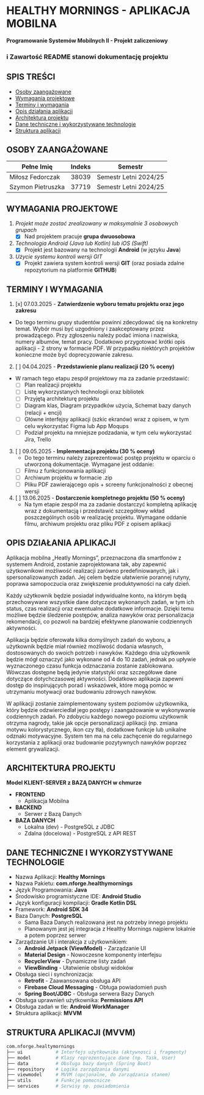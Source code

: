 # HEALTHY MORNINGS - APLIKACJA MOBILNA
**Programowanie Systemów Mobilnych II - Projekt zaliczeniowy**
### ℹ️ Zawartość README stanowi dokumentację projektu

## SPIS TREŚCI
- [Osoby zaangażowane](#autorzy)
- [Wymagania projektowe](#wymagania)
- [Terminy i wymagania](#terminy)
- [Opis działania aplikacji](#opis)
- [Architektura projektu](#architektura)
- [Dane techniczne i wykorzystywane technologie](#dane)
- [Struktura aplikacji](#struktura)

<a id="autorzy"></a>
## OSOBY ZAANGAŻOWANE
| Pełne Imię        | Indeks | Semestr               |
|-------------------|--------|-----------------------|
| Miłosz Fedorczak  | 38039  | Semestr Letni 2024/25 |
| Szymon Pietruszka | 37719  | Semestr Letni 2024/25 |

<a id="wymagania"></a>
## WYMAGANIA PROJEKTOWE
1. *Projekt może zostać zrealizowany w maksymalnie 3 osobowych grupach*
    * [x] Nad projektem pracuje **grupa dwuosobowa**
2. *Technologia Android (Java lub Kotlin) lub iOS (Swift)*
    * [x] Projekt jest bazowany na technologii **Android** (w języku **Java**)
3. *Użycie systemu kontroli wersji GIT*
    * [x] Projekt zawiera system kontroli wersji **GIT** (oraz posiada zdalne repozytorium na platformie **GITHUB**)

<a id="terminy"></a>
## TERMINY I WYMAGANIA
1. [x] 07.03.2025 - **Zatwierdzenie wyboru tematu projektu oraz jego zakresu**
* Do tego terminu grupy studentów powinni zdecydować się na konkretny temat. Wybór musi być uzgodniony i zaakceptowany przez prowadzącego. Przy zgłoszeniu należy podać imiona i nazwiska, numery albumów, temat pracy. Dodatkowo przygotować krótki opis aplikacji - 2 strony w formacie PDF. W przypadku niektórych projektów konieczne może być doprecyzowanie zakresu.
2. [ ] 04.04.2025 - **Przedstawienie planu realizacji (20 % oceny)**
  * W ramach tego etapu zespół projektowy ma za zadanie przedstawić:
    - [ ] Plan realizacji projektu
    - [ ] Listę wykorzystanych technologii oraz bibliotek
    - [ ] Przyjętą architekturę projektu
    - [ ] Diagram klas, Diagram przypadków użycia, Schemat bazy danych (relacji + encji)
    - [ ] Główne interfejsy aplikacji (szkic ekranów) wraz z opisem, w tym celu wykorzystać Figma lub App Moqups
    - [ ] Podział projektu na mniejsze podzadania, w tym celu wykorzystać Jira, Trello
3. [ ] 09.05.2025 - **Implementacja projektu (30 % oceny)**
   * Do tego terminu należy zaprezentować postęp projektu w oparciu o utworzoną dokumentacje. Wymagane jest oddanie:
    - [ ] Filmu z funkcjonowania aplikacji
    - [ ] Archiwum projektu w formacie .zip
    - [ ] Pliku PDF zawierającego opis + screeny funkcjonalności z obecnej wersji
4. [ ] 13.06.2025 - **Dostarczenie kompletnego projektu (50 % oceny)**
   * Na tym etapie zespół ma za zadanie dostarczyć kompletną aplikację wraz z dokumentacją i przedstawić szczegółowy wkład poszczególnych osób w realizację projektu. Wymagane oddanie filmu, archiwum projektu oraz pliku PDF z opisem aplikacji

<a id="opis"></a>
## OPIS DZIAŁANIA APLIKACJI
Aplikacja mobilna „Heatly Mornings”, przeznaczona dla smartfonów z systemem Android,
zostanie zaprojektowana tak, aby zapewnić użytkownikowi możliwość realizacji zarówno
predefiniowanych, jak i spersonalizowanych zadań. Jej celem będzie ułatwienie porannej rutyny,
poprawa samopoczucia oraz zwiększenie produktywności na cały dzień.

Każdy użytkownik będzie posiadał indywidualne konto, na którym będą przechowywane
wszystkie dane dotyczące wykonanych zadań, w tym ich status, czas realizacji oraz ewentualne
dodatkowe informacje. Dzięki temu możliwe będzie śledzenie postępów, analiza nawyków oraz
personalizacja rekomendacji, co pozwoli na bardziej efektywne planowanie codziennych
aktywności.

Aplikacja będzie oferowała kilka domyślnych zadań do wyboru, a użytkownik będzie miał
również możliwość dodania własnych, dostosowanych do swoich potrzeb i nawyków. Każdego dnia
użytkownik będzie mógł oznaczyć jako wykonane od 4 do 10 zadań, jednak po upływie
wyznaczonego czasu funkcja odznaczania zostanie zablokowana. Wówczas dostępne będą jedynie
statystyki oraz szczegółowe dane dotyczące dotychczasowej aktywności. Dodatkowo aplikacja
zapewni dostęp do inspirujących porad i wskazówek, które mogą pomóc w utrzymaniu motywacji
oraz budowaniu zdrowych nawyków.

W aplikacji zostanie zaimplementowany system poziomów użytkownika, który będzie
odzwierciedlał jego postępy i zaangażowanie w wykonywanie codziennych zadań. Po zdobyciu
każdego nowego poziomu użytkownik otrzyma nagrody, takie jak opcje personalizacji aplikacji (np.
zmiana motywu kolorystycznego, ikon czy tła), dodatkowe funkcje lub unikalne odznaki
motywacyjne. System ten ma na celu zachęcenie do regularnego korzystania z aplikacji oraz
budowanie pozytywnych nawyków poprzez element grywalizacji.

<a id="architektura"></a>
## ARCHITEKTURA PROJEKTU
**Model KLIENT-SERVER z BAZĄ DANYCH w chmurze**
- **FRONTEND**
    * Aplikacja Mobilna
- **BACKEND**
    * Serwer z Bazą Danych
- **BAZA DANYCH**
    * Lokalna (dev) - PostgreSQL z JDBC
    * Zdalna (docelowa) - PostgreSQL z API REST

<a id="dane"></a>
## DANE TECHNICZNE I WYKORZYSTYWANE TECHNOLOGIE
- Nazwa Aplikacji: **Healthy Mornings**
- Nazwa Pakietu: **com.nforge.healthymornings**
- Język Programowania: **Java**
- Środowisko programistyczne IDE: **Android Studio**
- Język konfiguracji kompilacji: **Gradle Kotlin DSL**
- Framework: **Android SDK 34**
- Baza Danych: **PostgreSQL**
    * Sama Baza Danych realizowana jest na potrzeby innego projektu
    * Planowanym jest jej integracja z Healthy Mornings najpierw lokalnie a potem poprzez serwer
- Zarządzanie UI i interakcja z użytkownikiem: 
  * **Android Jetpack (ViewModel)** - Zarządzanie UI
  * **Material Design** - Nowoczesne komponenty interfejsu
  * **RecyclerView** - Dynamiczne listy zadań
  * **ViewBinding** - Ułatwienie obsługi widoków
- Obsługa sieci i synchronizacja:
    * **Retrofit** - Zaawansowana obsługa API
    * **Firebase Cloud Messaging** - Obługa powiadomień push
    * **Spring Boot/JDBC** - Obsługa serwera Bazy Danych
- Obsługa uprawnień użytkownika: **Permissions API**
- Obsługa zadań w tle: **Android WorkManager**
- Struktura aplikacji: **MVVM**

<a id="struktura"></a>
## STRUKTURA APLIKACJI (MVVM)
```bash
com.nforge.healtymornings
├── ui            # Interfejs użytkownika (aktywnosci i fragmenty)
├── model         # Klasy reprezentujące dane (np. Task, User)
├── data          # Obsługa bazy danych (Spring Boot)
├── repository    # Logika zarządzania danymi
├── viewmodel     # MVVM (opcjonalne, do zarządzania stanem)
├── utils         # Funkcje pomocnicze
├── services      # Serwisy np. powiadomienia
```
